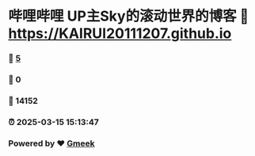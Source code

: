 # 哔哩哔哩 UP主Sky的滚动世界的博客 :link: https://KAIRUI20111207.github.io 
### :page_facing_up: [5](https://KAIRUI20111207.github.io/tag.html) 
### :speech_balloon: 0 
### :hibiscus: 14152 
### :alarm_clock: 2025-03-15 15:13:47 
### Powered by :heart: [Gmeek](https://github.com/Meekdai/Gmeek)
